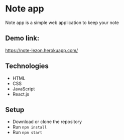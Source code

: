 # Note app
Note app is a simple web application to keep your note

## Demo link:
https://note-lezon.herokuapp.com/

## Technologies
- HTML
- CSS
- JavaScript
- React.js

## Setup
- Download or clone the repository
- Run `npm install`
- Run `npm start`
